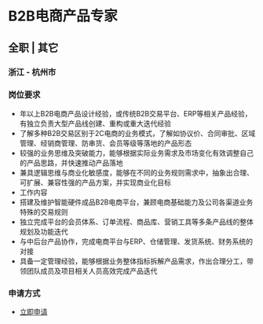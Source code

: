 
# B2B电商产品专家
## 全职  |  其它
### 浙江 - 杭州市

### 岗位要求
- 年以上B2B电商产品设计经验，或传统B2B交易平台、ERP等相关产品经验，有独立负责大型产品线创建、重构或重大迭代经验
- 了解多种B2B交易区别于2C电商的业务模式，了解如协议价、合同审批、区域管理、经销商管理、防串货、会员等级等落地的产品形态
- 较强的业务思维及突破能力，能够根据实际业务需求及市场变化有效调整自己的产品思路，并快速推动产品落地
- 兼具逻辑思维与商业化敏感度，能够在不同的业务规则需求中，抽象出合理、可扩展、兼容性强的产品方案，并实现商业化目标
- 工作内容
- 搭建及维护智能硬件成品B2B电商平台，兼顾电商基础能力及公司各渠道业务特殊的交易规则
- 独立完成平台的会员体系、订单流程、商品库、营销工具等多条产品线的整体规划及功能迭代
- 与中后台产品协作，完成电商平台与ERP、仓储管理、发货系统、财务系统的对接
- 具备一定管理经验，能够根据业务整体指标拆解产品需求，作出合理分工，带领团队成员及项目相关人员高效完成产品迭代
### 申请方式
- <a href="mailto:hr@tuya.com?subject=求职简历-B2B电商产品专家-来自GitHub">立即申请</a>
